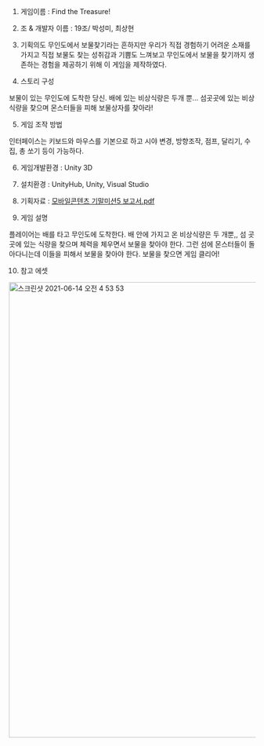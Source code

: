 1. 게임이름 : Find the Treasure!

2. 조 & 개발자 이름 : 19조/ 박성미, 최상현 

3. 기획의도 
무인도에서 보물찾기라는 흔하지만 우리가 직접 경험하기 어려운 소재를 가지고 직접 보물도 찾는 성취감과 기쁨도 느껴보고 무인도에서 보물을 찾기까지 생존하는 경험을 제공하기 위해 이 게임을 제작하였다.

4. 스토리 구성 

보물이 있는 무인도에 도착한 당신. 배에 있는 비상식량은 두개 뿐...
섬곳곳에 있는 비상식량을 찾으며 몬스터들을 피해 보물상자를 찾아라!


5. 게임 조작 방법

인터페이스는 키보드와 마우스를 기본으로 하고 시야 변경, 방향조작, 점프, 달리기, 수집, 총 쏘기 등이 가능하다.

6. 게임개발환경 : Unity 3D

7. 설치환경 : UnityHub, Unity, Visual Studio

8. 기획자료 : [모바일콘텐츠 기말미션5 보고서.pdf](https://github.com/ParkSeongmi/Escape-Island/files/6644768/5.pdf)





9. 게임 설명

플레이어는 배를 타고 무인도에 도착한다. 배 안에 가지고 온 비상식량은 두 개뿐,,
섬 곳곳에 있는 식량을 찾으며 체력을 체우면서 보물을 찾아야 한다.
그런 섬에 몬스터들이 돌아다니는데 이들을 피해서 보물을 찾아야 한다.
보물을 찾으면 게임 클리어!

10. 참고 에셋
<img width="928" alt="스크린샷 2021-06-14 오전 4 53 53" src="https://user-images.githubusercontent.com/84662506/121821975-6e918e80-ccd7-11eb-89a5-d56168413d36.png">



